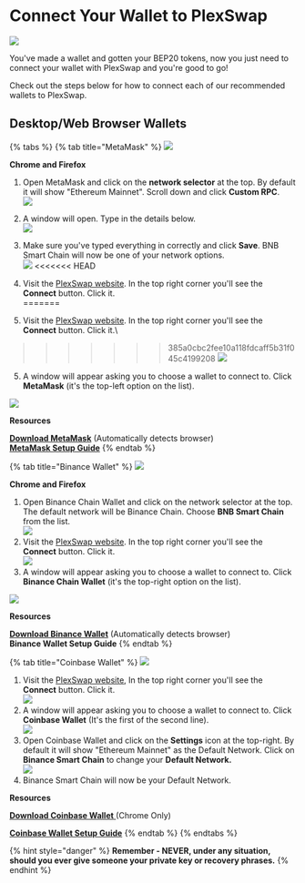 # Connect Your Wallet to PlexSwap

![](../.gitbook/assets/Connect\_Wallet.png)

You've made a wallet and gotten your BEP20 tokens, now you just need to connect your wallet with PlexSwap and you're good to go!

Check out the steps below for how to connect each of our recommended wallets to PlexSwap.

## **Desktop/Web Browser Wallets**

{% tabs %}
{% tab title="MetaMask" %}
![](<../.gitbook/assets/metamask\_850 (1) (1) (1) (1) (1) (1) (1) (3).png>)

**Chrome and Firefox**

1. Open MetaMask and click on the **network selector** at the top. By default it will show "Ethereum Mainnet". Scroll down and click **Custom RPC**.\
   ![](<../.gitbook/assets/image (84).png>)
2. A window will open. Type in the details below.\
   ![](<../.gitbook/assets/image (85).png>)
3. Make sure you've typed everything in correctly and click **Save**. BNB Smart Chain will now be one of your network options.\
   ![](<../.gitbook/assets/image (86).png>)
<<<<<<< HEAD

4. Visit the [PlexSwap website](https://swap.plexfinance.us). In the top right corner you'll see the **Connect** button. Click it.\
=======
4. Visit the [PlexSwap website](https://plexswap.finance). In the top right corner you'll see the **Connect** button. Click it.\
>>>>>>> 385a0cbc2fee10a118fdcaff5b31f045c4199208
   ![](../.gitbook/assets/plex-connect-wallet.png)
5. A window will appear asking you to choose a wallet to connect to. Click **MetaMask** (it's the top-left option on the list).

![](<../.gitbook/assets/plex-connect-wallet-generic (2).png>)

**Resources**

[**Download MetaMask**](https://metamask.io/download.html) (Automatically detects browser)\
[**MetaMask Setup Guide**](https://academy.binance.com/en/articles/connecting-metamask-to-binance-smart-chain)
{% endtab %}

{% tab title="Binance Wallet" %}
![](../.gitbook/assets/binance\_850.png)

**Chrome and Firefox**

1. Open Binance Chain Wallet and click on the network selector at the top. The default network will be Binance Chain. Choose **BNB Smart Chain** from the list.\
   ![](../.gitbook/assets/plex-connect-wallet-binance-II.png)
2. Visit the [PlexSwap website](https://swap.plexfinance.us). In the top right corner you'll see the **Connect** button. Click it.\
   ![](../.gitbook/assets/plex-connect-wallet.png)
3. A window will appear asking you to choose a wallet to connect to. Click **Binance Chain Wallet** (it's the top-right option on the list).

![](<../.gitbook/assets/plex-connect-wallet-generic (2).png>)

**Resources**

[**Download Binance Wallet**](https://www.binance.org/en) (Automatically detects browser)\
**Binance Wallet Setup Guide**
{% endtab %}

{% tab title="Coinbase Wallet" %}
![](<../.gitbook/assets/coinbase\_850 (1) (1) (1) (1) (1) (1) (1) (7).png>)

1. Visit the [PlexSwap website](https://swap.plexfinance.us), In the top right corner you'll see the **Connect** button. Click it.\
   ![](../.gitbook/assets/cb-desktop-3.png)
2. A window will appear asking you to choose a wallet to connect to. Click **Coinbase Wallet** (It's the first of the second line).\
   ![](<../.gitbook/assets/plex-connect-wallet-generic (2).png>)
3. Open Coinbase Wallet and click on the **Settings** icon at the top-right. By default it will show "Ethereum Mainnet" as the Default Network. Click on **Binance Smart Chain** to change your **Default Network.**\
   ![](../.gitbook/assets/plex-connect-wallet-coinbase-III.png)
4. Binance Smart Chain will now be your Default Network.

**Resources**

[**Download Coinbase Wallet**](https://chrome.google.com/webstore/detail/coinbase-wallet-extension/hnfanknocfeofbddgcijnmhnfnkdnaad?hl=en\&authuser=0)[ ](https://chrome.google.com/webstore/detail/coinbase-wallet-extension/hnfanknocfeofbddgcijnmhnfnkdnaad?hl=en\&authuser=0)(Chrome Only)

[**Coinbase Wallet Setup Guide**](https://www.coinbase.com/wallet/getting-started-extension)
{% endtab %}
{% endtabs %}

{% hint style="danger" %}
**Remember - NEVER, under any situation, should you ever give someone your private key or recovery phrases.**
{% endhint %}
